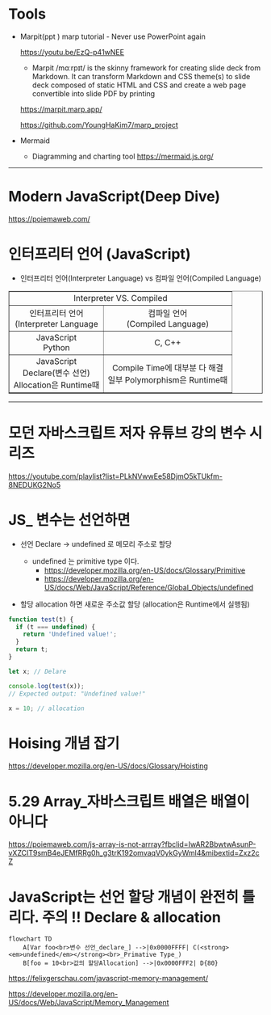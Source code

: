 # Tools

- Marpit(ppt ) marp tutorial - Never use PowerPoint again

    https://youtu.be/EzQ-p41wNEE

    - Marpit /mɑːrpɪt/ is the skinny framework for creating slide deck from Markdown. It can transform Markdown and CSS theme(s) to slide deck composed of static HTML and CSS and create a web page convertible into slide PDF by printing

    https://marpit.marp.app/

    https://github.com/YoungHaKim7/marp_project

- Mermaid

  - Diagramming and charting tool https://mermaid.js.org/

<hr>

# Modern JavaScript(Deep Dive)

https://poiemaweb.com/


# 인터프리터 언어 (JavaScript)

- 인터프리터 언어(Interpreter Language) vs 컴파일 언어(Compiled Language)

<table border="1">
    <tr>
    <td colspan="2" align="center">Interpreter  VS.   Compiled</td>
    </tr>
    <tr align="center">
        <td>인터프리터 언어<br>(Interpreter Language</td>
        <td>컴파일 언어<br>(Compiled Language)</td>
    </tr>
    <tr align="center">
        <td>JavaScript<br>Python</td>
        <td> C, C++ </td>
    </tr>
    <tr align="center">
        <td>JavaScript<br>Declare(변수 선언)<br>Allocation은 Runtime때</td>
        <td>Compile Time에 대부분 다 해결<br>일부 Polymorphism은 Runtime때</td>
    </tr>
</table>

<hr>

# 모던 자바스크립트 저자 유튜브 강의 변수 시리즈

https://youtube.com/playlist?list=PLkNVwwEe58DjmO5kTUkfm-8NEDUKG2No5


# JS_ 변수는 선언하면

- 선언 Declare -> undefined 로 메모리 주소로 할당
  - undefined 는 primitive type 이다.
    - https://developer.mozilla.org/en-US/docs/Glossary/Primitive
    - https://developer.mozilla.org/en-US/docs/Web/JavaScript/Reference/Global_Objects/undefined 

- 할당 allocation 하면 새로운 주소값 할당 (allocation은 Runtime에서 실행됨)

```javascript
function test(t) {
  if (t === undefined) {
    return 'Undefined value!';
  }
  return t;
}

let x; // Delare

console.log(test(x)); 
// Expected output: "Undefined value!"

x = 10; // allocation
```

# Hoising 개념 잡기

https://developer.mozilla.org/en-US/docs/Glossary/Hoisting


# 5.29 Array_자바스크립트 배열은 배열이 아니다

https://poiemaweb.com/js-array-is-not-arrray?fbclid=IwAR2BbwtwAsunP-vXZCIT9smB4eJEMfRRg0h_g3trK192omvaqV0ykGyWml4&mibextid=Zxz2cZ

# JavaScript는 선언 할당 개념이 완전히 틀리다. 주의 !! Declare & allocation

```mermaid
flowchart TD
    A[Var foo<br>변수 선언_declare_] -->|0x0000FFFF| C(<strong><em>undefined</em></strong><br>_Primative Type_)
    B[foo = 10<br>값의 할당Allocation] -->|0x0000FFF2| D{80}

```

https://felixgerschau.com/javascript-memory-management/

https://developer.mozilla.org/en-US/docs/Web/JavaScript/Memory_Management
